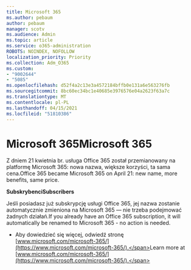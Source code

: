 ```yaml
---
title: Microsoft 365
ms.author: pebaum
author: pebaum
manager: scotv
ms.audience: Admin
ms.topic: article
ms.service: o365-administration
ROBOTS: NOINDEX, NOFOLLOW
localization_priority: Priority
ms.collection: Adm_O365
ms.custom:
- "9002644"
- "5085"
ms.openlocfilehash: d52f4a2c13e3a4572184bffb0e131a6e563276fb
ms.sourcegitcommit: 8bc60ec34bc1e40685e3976576e04a2623f63a7c
ms.translationtype: MT
ms.contentlocale: pl-PL
ms.lasthandoff: 04/15/2021
ms.locfileid: "51810386"
---
```

# <a name="microsoft-365"></a><span data-ttu-id="3ca12-102">Microsoft 365</span><span class="sxs-lookup"><span data-stu-id="3ca12-102">Microsoft 365</span></span>

<span data-ttu-id="3ca12-103">Z dniem 21 kwietnia br. usługa Office 365 został przemianowany na platformę Microsoft 365: nowa nazwa, większe korzyści, ta sama cena.</span><span class="sxs-lookup"><span data-stu-id="3ca12-103">Office 365 became Microsoft 365 on April 21: new name, more benefits, same price.</span></span>

<span data-ttu-id="3ca12-104">**Subskrybenci**</span><span class="sxs-lookup"><span data-stu-id="3ca12-104">**Subscribers**</span></span>

<span data-ttu-id="3ca12-105">Jeśli posiadasz już subskrypcję usługi Office 365, jej nazwa zostanie automatycznie zmieniona na Microsoft 365 — nie trzeba podejmować żadnych działań.</span><span class="sxs-lookup"><span data-stu-id="3ca12-105">If you already have an Office 365 subscription, it will automatically be renamed to Microsoft 365 - no action is needed.</span></span>

- <span data-ttu-id="3ca12-106">Aby dowiedzieć się więcej, odwiedź stronę [www.microsoft.com/microsoft-365/](https://www.microsoft.com/microsoft-365/).</span><span class="sxs-lookup"><span data-stu-id="3ca12-106">Learn more at [www.microsoft.com/microsoft-365/](https://www.microsoft.com/microsoft-365/).</span></span>

